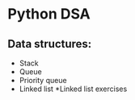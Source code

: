 # Python DSA
## Data structures:
 * Stack 
 * Queue
 * Priority queue
 * Linked list
  *Linked list exercises
